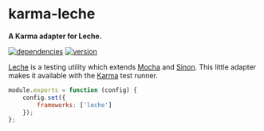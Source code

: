 # karma-leche

**A Karma adapter for Leche.**

[![dependencies](https://img.shields.io/david/chrisguttandin/karma-leche.svg?style=flat-square)](https://github.com/chrisguttandin/karma-leche/network/dependencies)
[![version](https://img.shields.io/npm/v/karma-leche.svg?style=flat-square)](https://www.npmjs.com/package/karma-leche)

[Leche](https://github.com/box/leche) is a testing utility which extends
[Mocha](http://mochajs.org/) and [Sinon](http://sinonjs.org/). This little adapter makes it
available with the [Karma](http://karma-runner.github.io/) test runner.

```js
module.exports = function (config) {
    config.set({
        frameworks: ['leche']
    });
};
```
